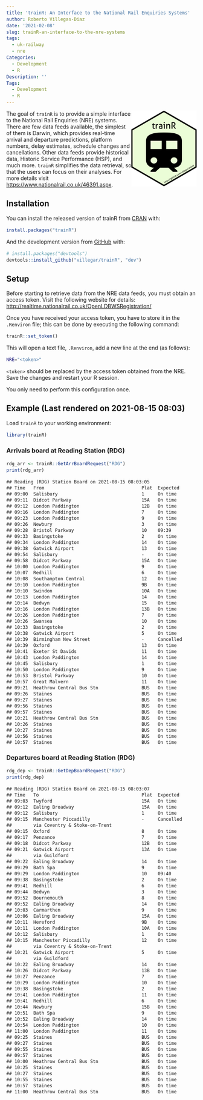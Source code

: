 ```yaml
---
title: 'trainR: An Interface to the National Rail Enquiries Systems'
author: Roberto Villegas-Diaz
date: '2021-02-08'
slug: trainR-an-interface-to-the-nre-systems
tags:
  - uk-railway
  - nre
Categories:
  - Development
  - R
Description: ''
Tags:
  - Development
  - R
---
```


<img src="https://raw.githubusercontent.com/villegar/trainR/main/inst/images/logo.png" alt="logo" align="right" height=200px/>

The goal of `trainR` is to provide a simple interface to the 
National Rail Enquiries (NRE) systems. There are few data feeds 
available, the simplest of them is Darwin, which provides real-time 
arrival and departure predictions, platform numbers, delay estimates, 
schedule changes and cancellations. Other data feeds provide historical 
data, Historic Service Performance (HSP), and much more. `trainR` 
simplifies the data retrieval, so that the users can focus on their 
analyses. For more details visit 
https://www.nationalrail.co.uk/46391.aspx.

## Installation

You can install the released version of trainR from [CRAN](https://CRAN.R-project.org) with:

``` r
install.packages("trainR")
```

And the development version from [GitHub](https://github.com/) with:

``` r
# install.packages("devtools")
devtools::install_github("villegar/trainR", "dev")
```

## Setup
Before starting to retrieve data from the NRE data feeds, you must obtain an access token. 
Visit the following website for details: http://realtime.nationalrail.co.uk/OpenLDBWSRegistration/

Once you have received your access token, you have to store it in the `.Renviron` file; this can be 
done by executing the following command:


```r
trainR::set_token()
```

This will open a text file, `.Renviron`, add a new line at the end (as follows):

```bash
NRE="<token>"
```

`<token>` should be replaced by the access token obtained from the NRE. Save the changes and restart 
your R session.

You only need to perform this configuration once.

## Example (Last rendered on 2021-08-15 08:03)

Load `trainR` to your working environment:

```r
library(trainR)
```

### Arrivals board at Reading Station (RDG)


```r
rdg_arr <- trainR::GetArrBoardRequest("RDG")
print(rdg_arr)
```

```
## Reading (RDG) Station Board on 2021-08-15 08:03:05
## Time   From                                    Plat  Expected
## 09:00  Salisbury                               1     On time
## 09:11  Didcot Parkway                          15A   On time
## 09:12  London Paddington                       12B   On time
## 09:16  London Paddington                       7     On time
## 09:23  London Paddington                       9     On time
## 09:26  Newbury                                 3     On time
## 09:28  Bristol Parkway                         10    09:39
## 09:33  Basingstoke                             2     On time
## 09:34  London Paddington                       14    On time
## 09:38  Gatwick Airport                         13    On time
## 09:54  Salisbury                               -     On time
## 09:58  Didcot Parkway                          15A   On time
## 10:00  London Paddington                       9     On time
## 10:07  Redhill                                 6     On time
## 10:08  Southampton Central                     12    On time
## 10:10  London Paddington                       9B    On time
## 10:10  Swindon                                 10A   On time
## 10:13  London Paddington                       14    On time
## 10:14  Bedwyn                                  15    On time
## 10:16  London Paddington                       13B   On time
## 10:26  London Paddington                       7     On time
## 10:26  Swansea                                 10    On time
## 10:33  Basingstoke                             2     On time
## 10:38  Gatwick Airport                         5     On time
## 10:39  Birmingham New Street                   -     Cancelled
## 10:39  Oxford                                  13    On time
## 10:41  Exeter St Davids                        11    On time
## 10:43  London Paddington                       14    On time
## 10:45  Salisbury                               1     On time
## 10:50  London Paddington                       9     On time
## 10:53  Bristol Parkway                         10    On time
## 10:57  Great Malvern                           11    On time
## 09:21  Heathrow Central Bus Stn                BUS   On time
## 09:26  Staines                                 BUS   On time
## 09:27  Staines                                 BUS   On time
## 09:56  Staines                                 BUS   On time
## 09:57  Staines                                 BUS   On time
## 10:21  Heathrow Central Bus Stn                BUS   On time
## 10:26  Staines                                 BUS   On time
## 10:27  Staines                                 BUS   On time
## 10:56  Staines                                 BUS   On time
## 10:57  Staines                                 BUS   On time
```

### Departures board at Reading Station (RDG)


```r
rdg_dep <- trainR::GetDepBoardRequest("RDG")
print(rdg_dep)
```

```
## Reading (RDG) Station Board on 2021-08-15 08:03:07
## Time   To                                      Plat  Expected
## 09:03  Twyford                                 15A   On time
## 09:12  Ealing Broadway                         15A   On time
## 09:12  Salisbury                               1     On time
## 09:15  Manchester Piccadilly                   -     Cancelled
##        via Coventry & Stoke-on-Trent           
## 09:15  Oxford                                  8     On time
## 09:17  Penzance                                7     On time
## 09:18  Didcot Parkway                          12B   On time
## 09:21  Gatwick Airport                         13A   On time
##        via Guildford                           
## 09:22  Ealing Broadway                         14    On time
## 09:29  Bath Spa                                9     On time
## 09:29  London Paddington                       10    09:40
## 09:38  Basingstoke                             2     On time
## 09:41  Redhill                                 6     On time
## 09:44  Bedwyn                                  3     On time
## 09:52  Bournemouth                             8     On time
## 09:52  Ealing Broadway                         14    On time
## 10:03  Carmarthen                              9     On time
## 10:06  Ealing Broadway                         15A   On time
## 10:11  Hereford                                9B    On time
## 10:11  London Paddington                       10A   On time
## 10:12  Salisbury                               1     On time
## 10:15  Manchester Piccadilly                   12    On time
##        via Coventry & Stoke-on-Trent           
## 10:21  Gatwick Airport                         5     On time
##        via Guildford                           
## 10:22  Ealing Broadway                         14    On time
## 10:26  Didcot Parkway                          13B   On time
## 10:27  Penzance                                7     On time
## 10:29  London Paddington                       10    On time
## 10:38  Basingstoke                             2     On time
## 10:41  London Paddington                       11    On time
## 10:41  Redhill                                 6     On time
## 10:44  Newbury                                 15B   On time
## 10:51  Bath Spa                                9     On time
## 10:52  Ealing Broadway                         14    On time
## 10:54  London Paddington                       10    On time
## 11:00  London Paddington                       11    On time
## 09:25  Staines                                 BUS   On time
## 09:27  Staines                                 BUS   On time
## 09:55  Staines                                 BUS   On time
## 09:57  Staines                                 BUS   On time
## 10:00  Heathrow Central Bus Stn                BUS   On time
## 10:25  Staines                                 BUS   On time
## 10:27  Staines                                 BUS   On time
## 10:55  Staines                                 BUS   On time
## 10:57  Staines                                 BUS   On time
## 11:00  Heathrow Central Bus Stn                BUS   On time
```
